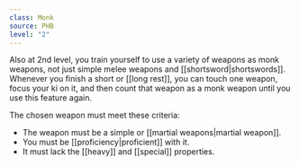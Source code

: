 ```yaml
---
class: Monk
source: PHB
level: "2"
---
```



Also at 2nd level, you train yourself to use a variety of weapons as monk weapons, not just simple melee weapons and [[shortsword|shortswords]]. Whenever you finish a short or [[long rest]], you can touch one weapon, focus your ki on it, and then count that weapon as a monk weapon until you use this feature again.

The chosen weapon must meet these criteria:
- The weapon must be a simple or [[martial weapons|martial weapon]].
- You must be [[proficiency|proficient]] with it.
- It must lack the [[heavy]] and [[special]] properties.